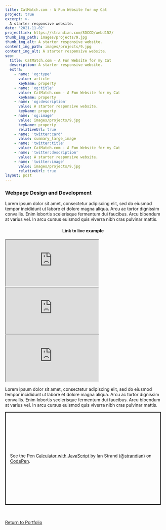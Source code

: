 ```yaml
---
title: CatMatch.com - A Fun Website for my Cat
project: true
excerpt: >-
  A starter responsive website.
date: '2021-11-02'
projectlink: https://strandian.com/SDCCD/webd152/
thumb_img_path: images/projects/9.jpg
thumb_img_alt: A starter responsive website.
content_img_path: images/projects/9.jpg
content_img_alt: A starter responsive website.
seo:
  title: CatMatch.com - A Fun Website for my Cat
  description: A starter responsive website.
  extra:
    - name: 'og:type'
      value: article
      keyName: property
    - name: 'og:title'
      value: CatMatch.com - A Fun Website for my Cat
      keyName: property
    - name: 'og:description'
      value: A starter responsive website.
      keyName: property
    - name: 'og:image'
      value: images/projects/9.jpg
      keyName: property
      relativeUrl: true
    - name: 'twitter:card'
      value: summary_large_image
    - name: 'twitter:title'
      value: CatMatch.com - A Fun Website for my Cat
    - name: 'twitter:description'
      value: A starter responsive website.
    - name: 'twitter:image'
      value: images/projects/9.jpg
      relativeUrl: true
layout: post
---
```


### Webpage Design and Development
Lorem ipsum dolor sit amet, consectetur adipiscing elit, sed do eiusmod tempor incididunt ut labore et dolore magna aliqua. Arcu ac tortor dignissim convallis. Enim lobortis scelerisque fermentum dui faucibus. Arcu bibendum at varius vel. In arcu cursus euismod quis viverra nibh cras pulvinar mattis.

<h4 align="center">
Link to live example
</h4>
<div id="hideweb1">
  <div class="thumbnail-container" title="Web Development Portfolio"><a href="https://strandian.com/SDCCD/webd152/" target="_blank">
    <div class="thumbnail">
      <iframe src="https://strandian.com/SDCCD/webd152/" onload="this.style.opacity = 1"></iframe>
    </div>
    </a> </div>
</div>
<div id="hideweb2">
  <div class="thumbnail-container" title="Web Development Portfolio"><a href="https://strandian.com/SDCCD/webd152/" target="_blank">
    <div class="thumbnail">
      <iframe src="https://strandian.com/SDCCD/webd152/" onload="this.style.opacity = 1"></iframe>
    </div>
    </a> </div>
</div>
<div id="hideweb3">
  <div class="thumbnail-container" title="Web Development Portfolio"><a href="https://strandian.com/SDCCD/webd152/" target="_blank">
    <div class="thumbnail">
      <iframe src="https://strandian.com/SDCCD/webd152/" onload="this.style.opacity = 1"></iframe>
    </div>
    </a> </div>
</div>

Lorem ipsum dolor sit amet, consectetur adipiscing elit, sed do eiusmod tempor incididunt ut labore et dolore magna aliqua. Arcu ac tortor dignissim convallis. Enim lobortis scelerisque fermentum dui faucibus. Arcu bibendum at varius vel. In arcu cursus euismod quis viverra nibh cras pulvinar mattis.

<p class="codepen" data-height="300" data-default-tab="html,result" data-slug-hash="ZEXyOEj" data-user="strandian" style="height: 300px; box-sizing: border-box; display: flex; align-items: center; justify-content: center; border: 2px solid; margin: 1em 0; padding: 1em;">
  <span>See the Pen <a href="https://codepen.io/strandian/pen/ZEXyOEj">
  Calculator with JavaScript</a> by Ian Strand (<a href="https://codepen.io/strandian">@strandian</a>)
  on <a href="https://codepen.io">CodePen</a>.</span>
</p>

<br />
<br />
<a class="button" href="/portfolio/">
  Return to Portfolio
</a>

<script async src="https://cpwebassets.codepen.io/assets/embed/ei.js"></script>